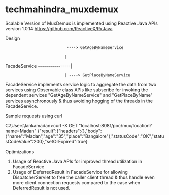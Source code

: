 # techmahindra_muxdemux

Scalable Version of MuxDemux is implemented using Reactive Java APIs version 1.0.14
https://github.com/ReactiveX/RxJava

Design
                                    

                               ----> GetAgeByNameService 

                              | 

FacadeService ----------------|

                              | ----> GetPlaceByNameService
              
              
FacadeService implements service logic to aggregate the data from two services using Observable class APIs like subscribe for invoking the dependent services "GetAgeByNameService" and "GetPlaceByName" services asynchronously & thus avoiding hogging of the threads in the FacadeService.

Sample requests using curl

C:\Users\lankamadan>curl -X GET "localhost:8081/poc/mux/location?name=Madan"
{"result":{"headers":{},"body":{"name":"Madan","age":"35","place":"Bangalore"},"statusCode":"OK","statusCodeValue":200},"setOrExpired":true}


Optimizations
1. Usage of Reactive Java APIs for improved thread utilization in FacadeService
2. Usage of  DeferredResult in FacadeService for allowing DispatcherServlet to free the caller client thread & thus handle even more client connection requests compared to the case when DeferredResult is not used.
